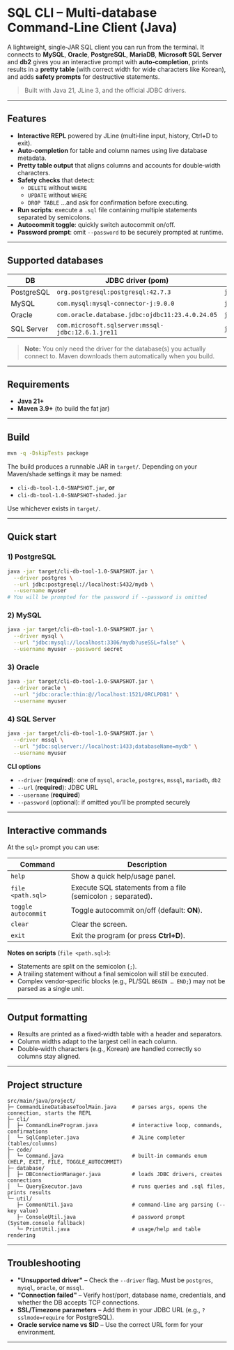# SQL CLI – Multi‑database Command‑Line Client (Java)

A lightweight, single‑JAR SQL client you can run from the terminal. It connects to **MySQL**, **Oracle**, **PostgreSQL**, **MariaDB**, **Microsoft SQL Server** and **db2** gives you an interactive prompt with **auto‑completion**, prints results in a **pretty table** (with correct width for wide characters like Korean), and adds **safety prompts** for destructive statements.

> Built with Java 21, JLine 3, and the official JDBC drivers.

---

## Features

- **Interactive REPL** powered by JLine (multi‑line input, history, Ctrl+D to exit).
- **Auto‑completion** for table and column names using live database metadata.
- **Pretty table output** that aligns columns and accounts for double‑width characters.
- **Safety checks** that detect:
    - `DELETE` without `WHERE`
    - `UPDATE` without `WHERE`
    - `DROP TABLE`
      …and ask for confirmation before executing.
- **Run scripts**: execute a `.sql` file containing multiple statements separated by semicolons.
- **Autocommit toggle**: quickly switch autocommit on/off.
- **Password prompt**: omit `--password` to be securely prompted at runtime.

---

## Supported databases

| DB | JDBC driver (pom) | Example JDBC URL |
|---|---|---|
| PostgreSQL | `org.postgresql:postgresql:42.7.3` | `jdbc:postgresql://localhost:5432/mydb` |
| MySQL | `com.mysql:mysql-connector-j:9.0.0` | `jdbc:mysql://localhost:3306/mydb?useSSL=false` |
| Oracle | `com.oracle.database.jdbc:ojdbc11:23.4.0.24.05` | `jdbc:oracle:thin:@//localhost:1521/ORCLPDB1` |
| SQL Server | `com.microsoft.sqlserver:mssql-jdbc:12.6.1.jre11` | `jdbc:sqlserver://localhost:1433;databaseName=mydb` |

> **Note:** You only need the driver for the database(s) you actually connect to. Maven downloads them automatically when you build.

---

## Requirements

- **Java 21+**
- **Maven 3.9+** (to build the fat jar)

---

## Build

```bash
mvn -q -DskipTests package
```

The build produces a runnable JAR in `target/`. Depending on your Maven/shade settings it may be named:

- `cli-db-tool-1.0-SNAPSHOT.jar`, **or**
- `cli-db-tool-1.0-SNAPSHOT-shaded.jar`

Use whichever exists in `target/`.

---

## Quick start

### 1) PostgreSQL

```bash
java -jar target/cli-db-tool-1.0-SNAPSHOT.jar \
  --driver postgres \
  --url jdbc:postgresql://localhost:5432/mydb \
  --username myuser
# You will be prompted for the password if --password is omitted
```

### 2) MySQL

```bash
java -jar target/cli-db-tool-1.0-SNAPSHOT.jar \
  --driver mysql \
  --url "jdbc:mysql://localhost:3306/mydb?useSSL=false" \
  --username myuser --password secret
```

### 3) Oracle

```bash
java -jar target/cli-db-tool-1.0-SNAPSHOT.jar \
  --driver oracle \
  --url "jdbc:oracle:thin:@//localhost:1521/ORCLPDB1" \
  --username myuser
```

### 4) SQL Server

```bash
java -jar target/cli-db-tool-1.0-SNAPSHOT.jar \
  --driver mssql \
  --url "jdbc:sqlserver://localhost:1433;databaseName=mydb" \
  --username myuser
```

**CLI options**

- `--driver` (**required**): one of `mysql`, `oracle`, `postgres`, `mssql`, `mariadb`, `db2`
- `--url` (**required**): JDBC URL
- `--username` (**required**)
- `--password` (optional): if omitted you’ll be prompted securely

---

## Interactive commands

At the `sql>` prompt you can use:

| Command | Description |
|---|---|
| `help` | Show a quick help/usage panel. |
| `file <path.sql>` | Execute SQL statements from a file (semicolon `;` separated). |
| `toggle autocommit` | Toggle autocommit on/off (default: **ON**). |
| `clear` | Clear the screen. |
| `exit` | Exit the program (or press **Ctrl+D**). |

**Notes on scripts** (`file <path.sql>`):

- Statements are split on the semicolon (`;`).
- A trailing statement without a final semicolon will still be executed.
- Complex vendor‑specific blocks (e.g., PL/SQL `BEGIN … END;`) may not be parsed as a single unit.

---

## Output formatting

- Results are printed as a fixed‑width table with a header and separators.
- Column widths adapt to the largest cell in each column.
- Double‑width characters (e.g., Korean) are handled correctly so columns stay aligned.

---

## Project structure

```
src/main/java/project/
├─ CommandLineDatabaseToolMain.java     # parses args, opens the connection, starts the REPL
├─ cli/
│  ├─ CommandLineProgram.java           # interactive loop, commands, confirmations
│  └─ SqlCompleter.java                 # JLine completer (tables/columns)
├─ code/
│  └─ Command.java                      # built‑in commands enum (HELP, EXIT, FILE, TOGGLE_AUTOCOMMIT)
├─ database/
│  ├─ DBConnectionManager.java          # loads JDBC drivers, creates connections
│  └─ QueryExecutor.java                # runs queries and .sql files, prints results
└─ util/
   ├─ CommonUtil.java                   # command‑line arg parsing (--key value)
   ├─ ConsoleUtil.java                  # password prompt (System.console fallback)
   └─ PrintUtil.java                    # usage/help and table rendering
```

---

## Troubleshooting

- **"Unsupported driver"** – Check the `--driver` flag. Must be `postgres`, `mysql`, `oracle`, or `mssql`.
- **"Connection failed"** – Verify host/port, database name, credentials, and whether the DB accepts TCP connections.
- **SSL/Timezone parameters** – Add them in your JDBC URL (e.g., `?sslmode=require` for PostgreSQL).
- **Oracle service name vs SID** – Use the correct URL form for your environment.

---